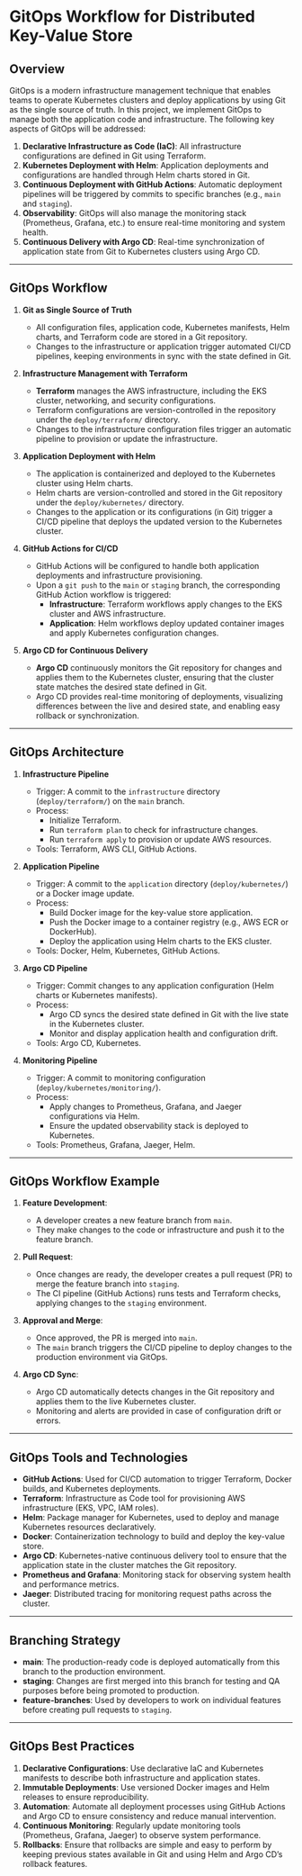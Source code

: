 # GitOps Workflow for Distributed Key-Value Store

## Overview

GitOps is a modern infrastructure management technique that enables teams to operate Kubernetes clusters and deploy applications by using Git as the single source of truth. In this project, we implement GitOps to manage both the application code and infrastructure. The following key aspects of GitOps will be addressed:

1. **Declarative Infrastructure as Code (IaC)**: All infrastructure configurations are defined in Git using Terraform.
2. **Kubernetes Deployment with Helm**: Application deployments and configurations are handled through Helm charts stored in Git.
3. **Continuous Deployment with GitHub Actions**: Automatic deployment pipelines will be triggered by commits to specific branches (e.g., `main` and `staging`).
4. **Observability**: GitOps will also manage the monitoring stack (Prometheus, Grafana, etc.) to ensure real-time monitoring and system health.
5. **Continuous Delivery with Argo CD**: Real-time synchronization of application state from Git to Kubernetes clusters using Argo CD.

---

## GitOps Workflow

1. **Git as Single Source of Truth**
   - All configuration files, application code, Kubernetes manifests, Helm charts, and Terraform code are stored in a Git repository.
   - Changes to the infrastructure or application trigger automated CI/CD pipelines, keeping environments in sync with the state defined in Git.

2. **Infrastructure Management with Terraform**
   - **Terraform** manages the AWS infrastructure, including the EKS cluster, networking, and security configurations.
   - Terraform configurations are version-controlled in the repository under the `deploy/terraform/` directory.
   - Changes to the infrastructure configuration files trigger an automatic pipeline to provision or update the infrastructure.

3. **Application Deployment with Helm**
   - The application is containerized and deployed to the Kubernetes cluster using Helm charts.
   - Helm charts are version-controlled and stored in the Git repository under the `deploy/kubernetes/` directory.
   - Changes to the application or its configurations (in Git) trigger a CI/CD pipeline that deploys the updated version to the Kubernetes cluster.

4. **GitHub Actions for CI/CD**
   - GitHub Actions will be configured to handle both application deployments and infrastructure provisioning.
   - Upon a `git push` to the `main` or `staging` branch, the corresponding GitHub Action workflow is triggered:
     - **Infrastructure**: Terraform workflows apply changes to the EKS cluster and AWS infrastructure.
     - **Application**: Helm workflows deploy updated container images and apply Kubernetes configuration changes.

5. **Argo CD for Continuous Delivery**
   - **Argo CD** continuously monitors the Git repository for changes and applies them to the Kubernetes cluster, ensuring that the cluster state matches the desired state defined in Git.
   - Argo CD provides real-time monitoring of deployments, visualizing differences between the live and desired state, and enabling easy rollback or synchronization.

---

## GitOps Architecture

1. **Infrastructure Pipeline**
   - Trigger: A commit to the `infrastructure` directory (`deploy/terraform/`) on the `main` branch.
   - Process: 
     - Initialize Terraform.
     - Run `terraform plan` to check for infrastructure changes.
     - Run `terraform apply` to provision or update AWS resources.
   - Tools: Terraform, AWS CLI, GitHub Actions.

2. **Application Pipeline**
   - Trigger: A commit to the `application` directory (`deploy/kubernetes/`) or a Docker image update.
   - Process: 
     - Build Docker image for the key-value store application.
     - Push the Docker image to a container registry (e.g., AWS ECR or DockerHub).
     - Deploy the application using Helm charts to the EKS cluster.
   - Tools: Docker, Helm, Kubernetes, GitHub Actions.

3. **Argo CD Pipeline**
   - Trigger: Commit changes to any application configuration (Helm charts or Kubernetes manifests).
   - Process:
     - Argo CD syncs the desired state defined in Git with the live state in the Kubernetes cluster.
     - Monitor and display application health and configuration drift.
   - Tools: Argo CD, Kubernetes.

4. **Monitoring Pipeline**
   - Trigger: A commit to monitoring configuration (`deploy/kubernetes/monitoring/`).
   - Process:
     - Apply changes to Prometheus, Grafana, and Jaeger configurations via Helm.
     - Ensure the updated observability stack is deployed to Kubernetes.
   - Tools: Prometheus, Grafana, Jaeger, Helm.

---

## GitOps Workflow Example

1. **Feature Development**:
   - A developer creates a new feature branch from `main`.
   - They make changes to the code or infrastructure and push it to the feature branch.

2. **Pull Request**:
   - Once changes are ready, the developer creates a pull request (PR) to merge the feature branch into `staging`.
   - The CI pipeline (GitHub Actions) runs tests and Terraform checks, applying changes to the `staging` environment.

3. **Approval and Merge**:
   - Once approved, the PR is merged into `main`.
   - The `main` branch triggers the CI/CD pipeline to deploy changes to the production environment via GitOps.

4. **Argo CD Sync**:
   - Argo CD automatically detects changes in the Git repository and applies them to the live Kubernetes cluster.
   - Monitoring and alerts are provided in case of configuration drift or errors.

---

## GitOps Tools and Technologies

- **GitHub Actions**: Used for CI/CD automation to trigger Terraform, Docker builds, and Kubernetes deployments.
- **Terraform**: Infrastructure as Code tool for provisioning AWS infrastructure (EKS, VPC, IAM roles).
- **Helm**: Package manager for Kubernetes, used to deploy and manage Kubernetes resources declaratively.
- **Docker**: Containerization technology to build and deploy the key-value store.
- **Argo CD**: Kubernetes-native continuous delivery tool to ensure that the application state in the cluster matches the Git repository.
- **Prometheus and Grafana**: Monitoring stack for observing system health and performance metrics.
- **Jaeger**: Distributed tracing for monitoring request paths across the cluster.

---

## Branching Strategy

- **main**: The production-ready code is deployed automatically from this branch to the production environment.
- **staging**: Changes are first merged into this branch for testing and QA purposes before being promoted to production.
- **feature-branches**: Used by developers to work on individual features before creating pull requests to `staging`.

---

## GitOps Best Practices

1. **Declarative Configurations**: Use declarative IaC and Kubernetes manifests to describe both infrastructure and application states.
2. **Immutable Deployments**: Use versioned Docker images and Helm releases to ensure reproducibility.
3. **Automation**: Automate all deployment processes using GitHub Actions and Argo CD to ensure consistency and reduce manual intervention.
4. **Continuous Monitoring**: Regularly update monitoring tools (Prometheus, Grafana, Jaeger) to observe system performance.
5. **Rollbacks**: Ensure that rollbacks are simple and easy to perform by keeping previous states available in Git and using Helm and Argo CD’s rollback features.
